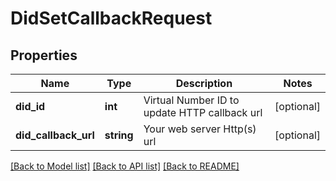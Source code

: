 # DidSetCallbackRequest

## Properties
Name | Type | Description | Notes
------------ | ------------- | ------------- | -------------
**did_id** | **int** | Virtual Number ID to update HTTP callback url | [optional] 
**did_callback_url** | **string** | Your web server Http(s) url | [optional] 

[[Back to Model list]](../README.md#documentation-for-models) [[Back to API list]](../README.md#documentation-for-api-endpoints) [[Back to README]](../README.md)


